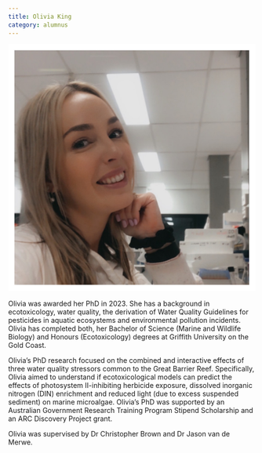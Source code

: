 ```yaml
---
title: Olivia King
category: alumnus
---
```


![](/people/images/olivia-king.jpg)

Olivia was awarded her PhD in 2023.  She has a background in ecotoxicology, water quality, the derivation of Water Quality Guidelines for pesticides in aquatic ecosystems and environmental pollution incidents. Olivia has completed both, her Bachelor of Science (Marine and Wildlife Biology) and Honours (Ecotoxicology) degrees at Griffith University on the Gold Coast.

Olivia’s PhD research focused on the combined and interactive effects of three water quality stressors common to the Great Barrier Reef. Specifically, Olivia aimed to understand if ecotoxicological models can predict the effects of photosystem II-inhibiting herbicide exposure, dissolved inorganic nitrogen (DIN) enrichment and reduced light (due to excess suspended sediment) on marine microalgae. Olivia’s PhD was supported by an Australian Government Research Training Program Stipend Scholarship and an ARC Discovery Project grant.

Olivia was supervised by Dr Christopher Brown and Dr Jason van de Merwe.
